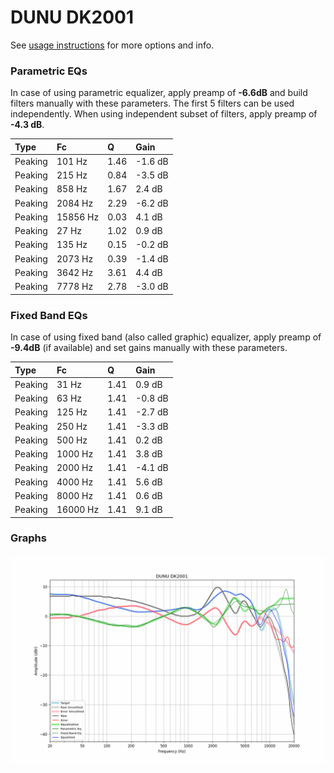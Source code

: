 # DUNU DK2001
See [usage instructions](https://github.com/jaakkopasanen/AutoEq#usage) for more options and info.

### Parametric EQs
In case of using parametric equalizer, apply preamp of **-6.6dB** and build filters manually
with these parameters. The first 5 filters can be used independently.
When using independent subset of filters, apply preamp of **-4.3 dB**.

| Type    | Fc       |    Q | Gain    |
|:--------|:---------|:-----|:--------|
| Peaking | 101 Hz   | 1.46 | -1.6 dB |
| Peaking | 215 Hz   | 0.84 | -3.5 dB |
| Peaking | 858 Hz   | 1.67 | 2.4 dB  |
| Peaking | 2084 Hz  | 2.29 | -6.2 dB |
| Peaking | 15856 Hz | 0.03 | 4.1 dB  |
| Peaking | 27 Hz    | 1.02 | 0.9 dB  |
| Peaking | 135 Hz   | 0.15 | -0.2 dB |
| Peaking | 2073 Hz  | 0.39 | -1.4 dB |
| Peaking | 3642 Hz  | 3.61 | 4.4 dB  |
| Peaking | 7778 Hz  | 2.78 | -3.0 dB |

### Fixed Band EQs
In case of using fixed band (also called graphic) equalizer, apply preamp of **-9.4dB**
(if available) and set gains manually with these parameters.

| Type    | Fc       |    Q | Gain    |
|:--------|:---------|:-----|:--------|
| Peaking | 31 Hz    | 1.41 | 0.9 dB  |
| Peaking | 63 Hz    | 1.41 | -0.8 dB |
| Peaking | 125 Hz   | 1.41 | -2.7 dB |
| Peaking | 250 Hz   | 1.41 | -3.3 dB |
| Peaking | 500 Hz   | 1.41 | 0.2 dB  |
| Peaking | 1000 Hz  | 1.41 | 3.8 dB  |
| Peaking | 2000 Hz  | 1.41 | -4.1 dB |
| Peaking | 4000 Hz  | 1.41 | 5.6 dB  |
| Peaking | 8000 Hz  | 1.41 | 0.6 dB  |
| Peaking | 16000 Hz | 1.41 | 9.1 dB  |

### Graphs
![](./DUNU%20DK2001.png)